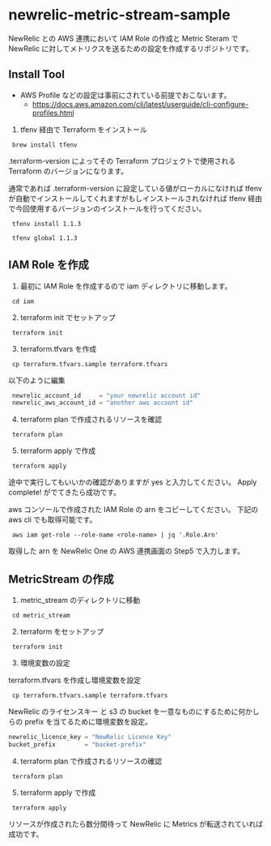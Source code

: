 # newrelic-metric-stream-sample

NewRelic との AWS 連携において IAM Role の作成と Metric Steram で NewRelic に対してメトリクスを送るための設定を作成するリポジトリです。

## Install Tool

- AWS Profile などの設定は事前にされている前提でおこないます。
  - https://docs.aws.amazon.com/cli/latest/userguide/cli-configure-profiles.html
  
1. tfenv 経由で Terraform をインストール

```shell
 brew install tfenv
```

.terraform-version によってその Terraform プロジェクトで使用される Terraform のバージョンになります。

通常であれば .terraform-version に設定している値がローカルになければ tfenv が自動でインストールしてくれますがもしインストールされなければ tfenv 経由で今回使用するバージョンのインストールを行ってください。

```shell
 tfenv install 1.1.3
 
 tfenv global 1.1.3
```

## IAM Role を作成

1. 最初に IAM Role を作成するので iam ディレクトリに移動します。

```shell
 cd iam
```

2. terraform init でセットアップ

```shell
 terraform init
```

3. terraform.tfvars を作成

```shell
 cp terraform.tfvars.sample terraform.tfvars
```

以下のように編集

```terraform
 newrelic_account_id     = "your newrelic account id"
 newrelic_aws_account_id = "another aws account id"
```

4. terraform plan で作成されるリソースを確認

```shell
 terraform plan
```

5. terraform apply で作成

```shell
 terraform apply
```

途中で実行してもいいかの確認がありますが yes と入力してください。
Apply complete! がでてきたら成功です。

aws コンソールで作成された IAM Role の arn をコピーしてください。
下記の aws cli でも取得可能です。
```shell
 aws iam get-role --role-name <role-name> | jq '.Role.Arn'
```

取得した arn を NewRelic One の AWS 連携画面の Step5 で入力します。

## MetricStream の作成

1. metric_stream のディレクトリに移動

```shell
 cd metric_stream
```

2. terraform をセットアップ

```shell
 terraform init
```

3. 環境変数の設定

terraform.tfvars を作成し環境変数を設定
```shell
 cp terraform.tfvars.sample terraform.tfvars
```

NewRelic のライセンスキー と s3 の bucket を一意なものにするために何かしらの prefix を当てるために環境変数を設定。

```terraform
newrelic_licence_key = "NewRelic Licence Key"
bucket_prefix        = "bucket-prefix"
```


4. terraform plan で作成されるリソースの確認

```shell
 terraform plan
```

5. terraform apply で作成

```shell
 terraform apply
```

リソースが作成されたら数分間待って NewRelic に Metrics が転送されていれば成功です。

